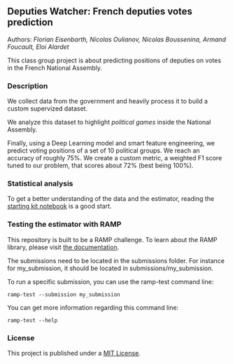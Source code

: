 ## Deputies Watcher: French deputies votes prediction

Authors: *Florian Eisenbarth, Nicolas Oulianov, Nicolas Boussenina, Armand Foucault, Eloi Alardet*

This class group project is about predicting positions of deputies on votes in the French National Assembly.

### Description

We collect data from the government and heavily process it to build a custom supervized dataset. 

We analyze this dataset to highlight *political games* inside the National Assembly.

Finally, using a Deep Learning model and smart feature engineering, we predict voting positions of a set of 10 political groups. We reach an accuracy of roughly 75%. We create a custom metric, a weighted F1 score tuned to our problem, that scores about 72% (best being 100%).

### Statistical analysis

To get a better understanding of the data and the estimator, reading the [starting kit notebook](starting_kit.ipynb) is a good start. 

### Testing the estimator with RAMP

This repository is built to be a RAMP challenge. To learn about the RAMP library, please visit [the documentation](https://paris-saclay-cds.github.io/ramp-docs/ramp-workflow/stable/using_kits.html). 

The submissions need to be located in the submissions folder. For instance for my_submission, it should be located in submissions/my_submission.

To run a specific submission, you can use the ramp-test command line:

`ramp-test --submission my_submission`

You can get more information regarding this command line:

`ramp-test --help`

### License

This project is published under a [MIT License](https://opensource.org/licenses/MIT).

